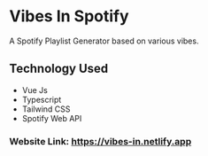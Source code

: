 # Vibes In Spotify

A Spotify Playlist Generator based on various vibes.

## Technology Used
- Vue Js
- Typescript
- Tailwind CSS
- Spotify Web API

### Website Link: https://vibes-in.netlify.app

